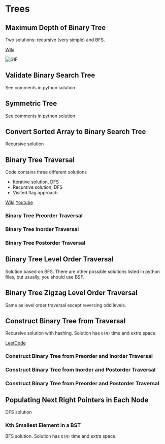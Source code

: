 # Trees

## Maximum Depth of Binary Tree

Two solutions: recursive (very simple) and BFS.

[Wiki](https://en.wikipedia.org/wiki/Breadth-first_search)

![GIF](https://upload.wikimedia.org/wikipedia/commons/4/46/Animated_BFS.gif)

## Validate Binary Search Tree

See comments in python solution

## Symmetric Tree

See comments in python solution

## Convert Sorted Array to Binary Search Tree

Recursive solution

## Binary Tree Traversal

Code contains three different solutions

- Iterative solution, DFS
- Recursive solution, DFS
- Visited flag approach

[Wiki](https://en.wikipedia.org/wiki/Tree_traversal)
[Youtube](https://youtu.be/BHB0B1jFKQc)

### Binary Tree Preorder Traversal

### Binary Tree Inorder Traversal

### Binary Tree Postorder Traversal

## Binary Tree Level Order Traversal

Solution based on BFS. There are other possible solutions listed in python files, but usually, you should use BSF.

## Binary Tree Zigzag Level Order Traversal

Same as level order traversal except reversing odd levels.

## Construct Binary Tree from Traversal

Recursive solution with hashing. Solution has `O(N)` time and extra space.

[LeetCode](<https://leetcode.com/problems/construct-binary-tree-from-inorder-and-postorder-traversal/discuss/758662/Python-O(n)-recursion-explained-with-diagram>)

### Construct Binary Tree from Preorder and Inorder Traversal

### Construct Binary Tree from Inorder and Postorder Traversal

### Construct Binary Tree from Preorder and Postorder Traversal

## Populating Next Right Pointers in Each Node

DFS solution

### Kth Smallest Element in a BST

BFS solution. Solution has `O(N)` time and extra space.
